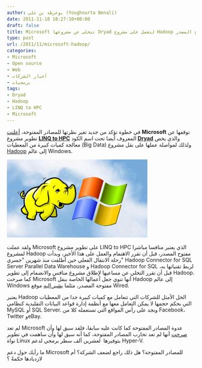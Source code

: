 ```yaml
---
author: يوغرطة بن علي (Youghourta Benali)
date: 2011-11-18 18:27:10+00:00
draft: false
title: Microsoft تتخلى عن مشروعها Dryad لتعمل على مشروع Hadoop مفتوح المصدر
type: post
url: /2011/11/microsoft-hadoop/
categories:
- Microsoft
- Open source
- Web
- أخبار الشركات
- برمجيات
tags:
- Dryad
- Hadoop
- LINQ to HPC
- Microsoft
---
```


في خطوة تؤكد من جديد تغير نظرتها للمصادر المفتوحة، [أعلنت](http://blogs.technet.com/b/windowshpc/archive/2011/11/11/hpc-pack-2008-r2-sp3-and-windows-azure-hpc-scheduler-released.aspx) **Microsoft** توقفها عن تطوير مشروع **[LINQ to HPC](http://blogs.technet.com/b/windowshpc/archive/2011/05/20/dryad-becomes-linq-to-hpc.aspx)** المعروف أيضا تحت اسم الكود **[Dryad](http://research.microsoft.com/en-us/projects/dryad/)** والذي يخص معالجة كميات كبيرة من المعطيات (Big Data) ولذلك لمواصلة عملها على نقل مشروع [Hadoop](http://en.wikipedia.org/wiki/Apache_Hadoop) إلى عالم Windows.




[![hadoop windows](hadoop-windows.jpg)
](hadoop-windows.jpg)




ولقد عملت Microsoft على تطوير مشروع LINQ to HPC الذي يعتبر منافسا مباشرا لمشروع Hadoop مفتوح المصدر، قبل أن تقرر الاهتمام والعمل على هذا الأخير، وبدأت رحلة الانتقال الفعلي حين أطلقت منذ شهرين "جسري" Hadoop Connector for SQL Server Parallel Data Warehouse و Hadoop Connector for SQL لربط تقنياتها به، قبل أن تقرر التخلي عن مساعيها لإطلاق مشروع منافس والانضمام إلى تطوير Hadoop. كما صرحت Microsoft أنها تنوي جعل أعمالها الخاصة بنقل Hadoop إلى عالم Windows مفتوحة المصدر، مثلما [يشير إليه](http://www.wired.com/wiredenterprise/2011/10/microsoft-and-hadoop/) موقع Wired.




يعتبر Hadoop الحل الأمثل للشركات التي تتعامل مع كميات كبيرة جدا من المعطيات التي بحكم حجمها لا يمكن التعامل معها مع أنظمة إدارة قواعد البيانات التقليدية كنظامي MySQL أو SQL Server. ونجد على رأس المواقع التي تستعمله كلا من Facebook، Twitter وeBay.




لم تعد Microsoft عدوة المصادر المفتوحة كما كانت عليه سابقا، فلقد سبق لها وأن [صرحت](../2011/05/microsoft-open-source/) أنها لم تعد تحارب المصادر المفتوحة، كما أنه سبق لها وأن ساهمت في تطوير نواة Linux بتوفيرها  لعشرين ألف سطر برمجي لدعم Hyper-V.




ما رأيك حول دعم Microsoft للمصادر المفتوحة؟ هل ذلك راجع لضعف الشركة؟ أم لازديادها حكمةً ؟
